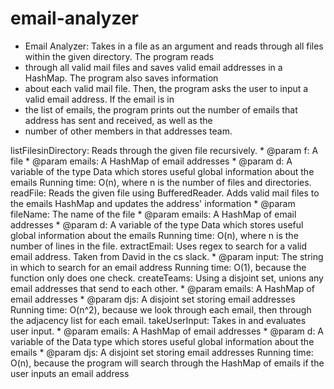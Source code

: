 # email-analyzer
 * Email Analyzer: Takes in a file as an argument and reads through all files within the given directory. The program reads
 * through all valid mail files and saves valid email addresses in a HashMap. The program also saves information
 * about each valid mail file. Then, the program asks the user to input a valid email address. If the email is in
 * the list of emails, the program prints out the number of emails that address has sent and received, as well as the
 * number of other members in that addresses team.

listFilesinDirectory: Reads through the given file recursively.
	 * @param f: A file
	 * @param emails: A HashMap of email addresses
	 * @param d: A variable of the type Data which stores useful global information about the emails
   Running time: O(n), where n is the number of files and directories.
readFile: Reads the given file using BufferedReader. Adds valid mail files to the emails HashMap and updates the address' 
	 information
	 * @param fileName: The name of the file
	 * @param emails: A HashMap of email addresses
	 * @param d: A variable of the type Data which stores useful global information about the emails
   Running time: O(n), where n is the number of lines in the file.
 extractEmail: Uses regex to search for a valid email address. Taken from David in the cs slack.
	 * @param input: The string in which to search for an email address
   Running time: O(1), because the function only does one check.
 createTeams: Using a disjoint set, unions any email addresses that send to each other.
	 * @param emails: A HashMap of email addresses
	 * @param djs: A disjoint set storing email addresses
   Running time: O(n^2), because we look through each email, then through the adjacency list for each email.
takeUserInput: Takes in and evaluates user input.
	 * @param emails: A HashMap of email addresses
	 * @param d: A variable of the Data type which stores useful global information about the emails
	 * @param djs: A disjoint set storing email addresses
   Running time: O(n), because the program will search through the HashMap of emails if the user inputs an email address
